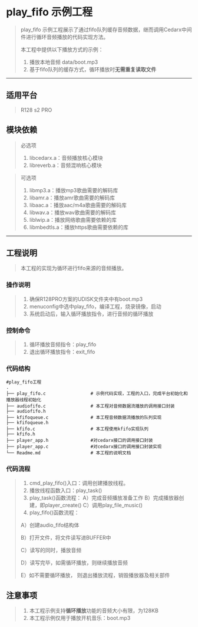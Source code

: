 # play_fifo 示例工程

> play_fifo 示例工程展示了通过fifo队列缓存音频数据，继而调用Cedarx中间件进行循环音频播放的代码实现方法。
>
> 本工程中提供以下播放方式的示例：
>
> 1. 播放本地音频 data/boot.mp3
> 2. 基于fifo队列的缓存方式，循环播放时**无需重复读取文件**

------

## 适用平台

> R128 s2 PRO



## 模块依赖

> 必选项
>
> 1. libcedarx.a：音频播放核心模块
> 2. libreverb.a：音频混响核心模块

> 可选项
>
> 1. libmp3.a：播放mp3歌曲需要的解码库
> 2. libamr.a：播放amr歌曲需要的解码库
> 3. libaac.a：播放aac/m4a歌曲需要的解码库
> 4. libwav.a：播放wav歌曲需要的解码库
> 5. liblwip.a：播放网络歌曲需要依赖的库
> 6. libmbedtls.a：播放https歌曲需要依赖的库

------

## 工程说明

> 本工程的实现为循环进行fifo来源的音频播放。

### 操作说明

> 1. 确保R128PRO方案的UDISK文件夹中有boot.mp3
> 2. menuconfig中选中play_fifo，编译工程，烧录镜像，启动
> 3. 系统启动后，输入循环播放指令，进行音频的循环播放

### 控制命令

> 1. 循环播放音频指令：play_fifo
> 2. 退出循环播放指令：exit_fifo

### 代码结构

```
#play_fifo工程
.
├── play_fifo.c                 # 示例代码实现，工程的入口，完成平台初始化和播放器线程初始化
├── audiofifo.c                 # 本工程对音频数据流播放的调用接口封装
├── audiofifo.h
├── kfifoqueue.c                # 本工程音频数据流播放的队列实现
├── kfifoqueue.h
├── kfifo.c                     # 本工程使用kfifo实现队列
├── kfifo.h
├── player_app.h     			#对cedarx接口的调用接口封装
├── player_app.c    			#对cedarx接口的调用接口封装实现
└── Readme.md                   # 本工程的说明文档
```

### 代码流程

> 1. cmd_play_fifo()入口：调用创建播放线程。
> 2. 播放线程函数入口：play_task()
> 3. play_task()函数流程：
>    A）完成音频播放准备工作
>    B）完成播放器创建，即player_create()
>    C）调用play_file_music()
> 4. play_fifo()函数流程：
>
> A）创建audio_fifo结构体
>
> B）打开文件，将文件读写进BUFFER中
>
> C）读写的同时，播放音频
>
> D）读写完毕，如需循环播放，则继续播放音频
>
> E）如不需要循环播放， 则退出播放流程，销毁播放器及相关部件

## 注意事项

> 1. 本工程示例支持**循环播放**功能的音频大小有限，为128KB
> 2. 本工程示例仅用于播放开机音乐：boot.mp3


